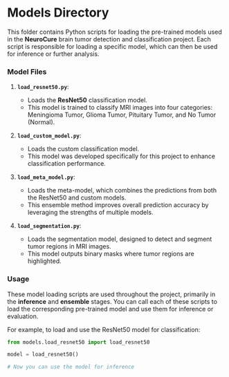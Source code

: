 # Models Directory

This folder contains Python scripts for loading the pre-trained models used in the **NeuroCure** brain tumor detection and classification project. Each script is responsible for loading a specific model, which can then be used for inference or further analysis.

### Model Files

1. **`load_resnet50.py`**:
   - Loads the **ResNet50** classification model.
   - This model is trained to classify MRI images into four categories: Meningioma Tumor, Glioma Tumor, Pituitary Tumor, and No Tumor (Normal).

2. **`load_custom_model.py`**:
   - Loads the custom classification model.
   - This model was developed specifically for this project to enhance classification performance.

3. **`load_meta_model.py`**:
   - Loads the meta-model, which combines the predictions from both the ResNet50 and custom models.
   - This ensemble method improves overall prediction accuracy by leveraging the strengths of multiple models.

4. **`load_segmentation.py`**:
   - Loads the segmentation model, designed to detect and segment tumor regions in MRI images.
   - This model outputs binary masks where tumor regions are highlighted.

### Usage

These model loading scripts are used throughout the project, primarily in the **inference** and **ensemble** stages. You can call each of these scripts to load the corresponding pre-trained model and use them for inference or evaluation.

For example, to load and use the ResNet50 model for classification:

```python
from models.load_resnet50 import load_resnet50

model = load_resnet50()

# Now you can use the model for inference
